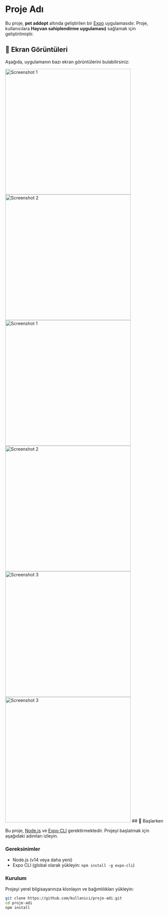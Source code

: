# Proje Adı

Bu proje, **pet addopt** altında geliştirilen bir [Expo](https://expo.dev) uygulamasıdır. Proje, kullanıcılara **Hayvan sahiplendirme uygulaması)** sağlamak için geliştirilmiştir.

## 📱 Ekran Görüntüleri

Aşağıda, uygulamanın bazı ekran görüntülerini bulabilirsiniz:

<img src="./assets/screenshots/sa.jpg" alt="Screenshot 1" width="400"/>
<img src="./assets/screenshots/sa2.jpg" alt="Screenshot 2" width="400"/>
<img src="./assets/screenshots/sa4.jpg" alt="Screenshot 1" width="400"/>
<img src="./assets/screenshots/sa5.jpg" alt="Screenshot 2" width="400"/>
<img src="./assets/screenshots/sa6.jpg" alt="Screenshot 3" width="400"/>
<img src="./assets/screenshots/sa7.jpg" alt="Screenshot 3" width="400"/>
## 🚀 Başlarken

Bu proje, [Node.js](https://nodejs.org/) ve [Expo CLI](https://docs.expo.dev/) gerektirmektedir. Projeyi başlatmak için aşağıdaki adımları izleyin.

### Gereksinimler

- Node.js (v14 veya daha yeni)
- Expo CLI (global olarak yükleyin: `npm install -g expo-cli`)

### Kurulum

Projeyi yerel bilgisayarınıza klonlayın ve bağımlılıkları yükleyin:

```bash
git clone https://github.com/kullanici/proje-adi.git
cd proje-adi
npm install

